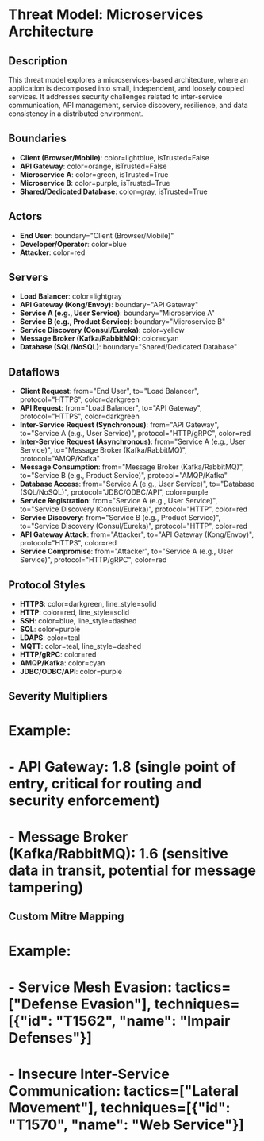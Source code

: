# Threat Model: Microservices Architecture

## Description
This threat model explores a microservices-based architecture, where an application is decomposed into small, independent, and loosely coupled services. It addresses security challenges related to inter-service communication, API management, service discovery, resilience, and data consistency in a distributed environment.

## Boundaries
- **Client (Browser/Mobile)**: color=lightblue, isTrusted=False
- **API Gateway**: color=orange, isTrusted=False
- **Microservice A**: color=green, isTrusted=True
- **Microservice B**: color=purple, isTrusted=True
- **Shared/Dedicated Database**: color=gray, isTrusted=True

## Actors
- **End User**: boundary="Client (Browser/Mobile)"
- **Developer/Operator**: color=blue
- **Attacker**: color=red

## Servers
- **Load Balancer**: color=lightgray
- **API Gateway (Kong/Envoy)**: boundary="API Gateway"
- **Service A (e.g., User Service)**: boundary="Microservice A"
- **Service B (e.g., Product Service)**: boundary="Microservice B"
- **Service Discovery (Consul/Eureka)**: color=yellow
- **Message Broker (Kafka/RabbitMQ)**: color=cyan
- **Database (SQL/NoSQL)**: boundary="Shared/Dedicated Database"

## Dataflows
- **Client Request**: from="End User", to="Load Balancer", protocol="HTTPS", color=darkgreen
- **API Request**: from="Load Balancer", to="API Gateway", protocol="HTTPS", color=darkgreen
- **Inter-Service Request (Synchronous)**: from="API Gateway", to="Service A (e.g., User Service)", protocol="HTTP/gRPC", color=red
- **Inter-Service Request (Asynchronous)**: from="Service A (e.g., User Service)", to="Message Broker (Kafka/RabbitMQ)", protocol="AMQP/Kafka"
- **Message Consumption**: from="Message Broker (Kafka/RabbitMQ)", to="Service B (e.g., Product Service)", protocol="AMQP/Kafka"
- **Database Access**: from="Service A (e.g., User Service)", to="Database (SQL/NoSQL)", protocol="JDBC/ODBC/API", color=purple
- **Service Registration**: from="Service A (e.g., User Service)", to="Service Discovery (Consul/Eureka)", protocol="HTTP", color=red
- **Service Discovery**: from="Service B (e.g., Product Service)", to="Service Discovery (Consul/Eureka)", protocol="HTTP", color=red
- **API Gateway Attack**: from="Attacker", to="API Gateway (Kong/Envoy)", protocol="HTTPS", color=red
- **Service Compromise**: from="Attacker", to="Service A (e.g., User Service)", protocol="HTTP/gRPC", color=red

## Protocol Styles
- **HTTPS**: color=darkgreen, line_style=solid
- **HTTP**: color=red, line_style=solid
- **SSH**: color=blue, line_style=dashed
- **SQL**: color=purple
- **LDAPS**: color=teal
- **MQTT**: color=teal, line_style=dashed
- **HTTP/gRPC**: color=red
- **AMQP/Kafka**: color=cyan
- **JDBC/ODBC/API**: color=purple

## Severity Multipliers
# Example:
# - **API Gateway**: 1.8 (single point of entry, critical for routing and security enforcement)
# - **Message Broker (Kafka/RabbitMQ)**: 1.6 (sensitive data in transit, potential for message tampering)

## Custom Mitre Mapping
# Example:
# - **Service Mesh Evasion**: tactics=["Defense Evasion"], techniques=[{"id": "T1562", "name": "Impair Defenses"}]
# - **Insecure Inter-Service Communication**: tactics=["Lateral Movement"], techniques=[{"id": "T1570", "name": "Web Service"}]